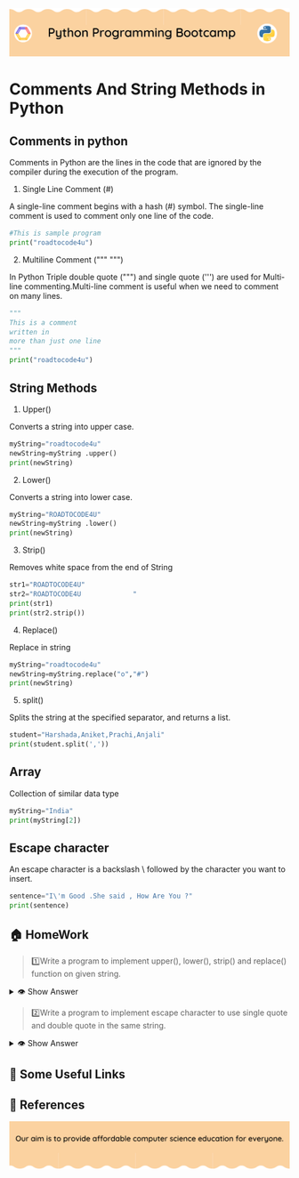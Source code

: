 <!-- HEADER -->
<p align="center">
  <img  src="./../assets/header.png?" />
</p>

# Comments And String Methods in Python

## Comments in python

Comments in Python are the lines in the code that are ignored by the compiler during the execution of the program.

1. Single Line Comment (#)

A single-line comment begins with a hash (#) symbol. The single-line comment is used to comment only one line of the code. 
```python
#This is sample program 
print("roadtocode4u")
```
2. Multiline Comment ("""   """)

In Python Triple double quote (""") and single quote (''') are used for Multi-line commenting.Multi-line comment is useful when we need to comment on many lines. 
```python
"""
This is a comment
written in
more than just one line
"""
print("roadtocode4u")
```

## String Methods

1.  Upper()

Converts a string into upper case.
```python
myString="roadtocode4u"
newString=myString .upper()
print(newString)
```

2. Lower()

Converts a string into lower case.
```python
myString="ROADTOCODE4U"
newString=myString .lower()
print(newString)
```
3. Strip()

Removes white space from the end of String 
```python
str1="ROADTOCODE4U"
str2="ROADTOCODE4U             "
print(str1)
print(str2.strip())
```

4. Replace()

Replace in string
```python
myString="roadtocode4u"
newString=myString.replace("o","#")
print(newString)
```

5. split()

Splits the string at the specified separator, and returns a list.
```python
student="Harshada,Aniket,Prachi,Anjali"
print(student.split(','))
```

## Array 
 Collection of similar data type
 ```python
myString="India"
print(myString[2])
 ```

## Escape character

 An escape character is a backslash \ followed by the character you want to insert.

 ```python
 sentence="I\'m Good .She said , How Are You ?"
print(sentence)
 ```

## 🏠 HomeWork

>1️⃣Write a program to implement upper(), lower(), strip() and replace() function on given string.

<details>
  <summary>👁 Show Answer</summary>

  <p>
  
  ```python
# Upper
name="Vedika"
newString=name.upper()
print(newString)

# Lower
name="VEDIKA"
newString=name.lower()
print(newString)

#Strip 
name1="Vedika"
name2="Vaibhavi "
print(name1)
print(name2.strip()) 

#repalce
name="road to code"
newString=name.replace("o","#")
print(newString)
  ```

  </p>

</details>

>2️⃣Write a program to implement escape character to use single quote and double quote in the same string.
<details>
  <summary>👁 Show Answer</summary>

  <p>
  
  ```python
sentence="I\'m Good .She said , How Are You ?"
print(sentence)   #Escape Character
  ```

  </p>

</details>

## 🔗 Some Useful Links

## 📖 References

<!-- FOOTER -->
<p align="center">
  <img  src="./../assets/footer.png" />
</p>